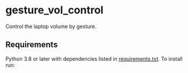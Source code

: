 # gesture_vol_control

Control the laptop volume by gesture.


## Requirements

Python 3.8 or later with dependencies listed in [requirements.txt](https://github.com/jhan15/gesture_vol_control/blob/master/requirements.txt). To install run:
